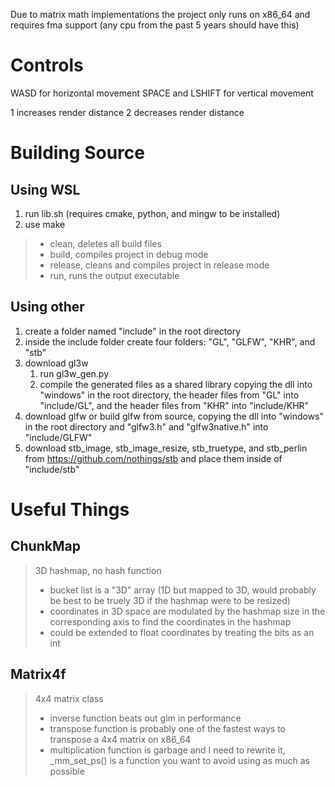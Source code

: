 Due to matrix math implementations the project only runs on x86_64 and requires fma support (any cpu from the past 5 years should have this)

# Controls

WASD for horizontal movement
SPACE and LSHIFT for vertical movement

1 increases render distance
2 decreases render distance

# Building Source

## Using WSL
1. run lib.sh (requires cmake, python, and mingw to be installed)
2. use make
> - clean, deletes all build files
> - build, compiles project in debug mode
> - release, cleans and compiles project in release mode
> - run, runs the output executable

## Using other
1. create a folder named "include" in the root directory
2. inside the include folder create four folders: "GL", "GLFW", "KHR", and "stb"
3. download gl3w
	1. run gl3w_gen.py
	2. compile the generated files as a shared library copying the dll into "windows" in the root directory, the header files from "GL" into "include/GL", and the header files from "KHR" into "include/KHR"
4. download glfw or build glfw from source, copying the dll into "windows" in the root directory and "glfw3.h" and "glfw3native.h" into "include/GLFW"
5. download stb_image, stb_image_resize, stb_truetype, and stb_perlin from https://github.com/nothings/stb and place them inside of "include/stb"

# Useful Things

## ChunkMap

> 3D hashmap, no hash function
> - bucket list is a "3D" array (1D but mapped to 3D, would probably be best to be truely 3D if the hashmap were to be resized) 
> - coordinates in 3D space are modulated by the hashmap size in the corresponding axis to find the coordinates in the hashmap
> - could be extended to float coordinates by treating the bits as an int

## Matrix4f

> 4x4 matrix class
> - inverse function beats out glm in performance
> - transpose function is probably one of the fastest ways to transpose a 4x4 matrix on x86_64
> - multiplication function is garbage and I need to rewrite it, \_mm_set_ps() is a function you want to avoid using as much as possible
